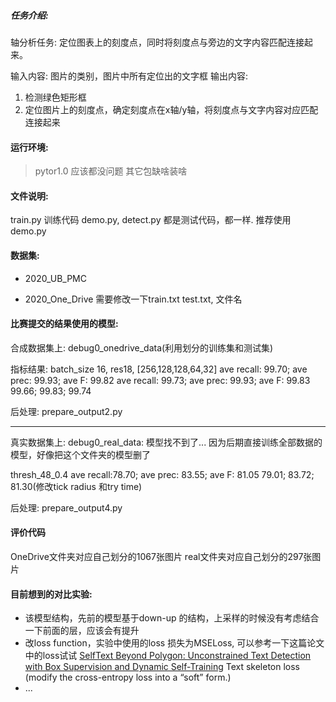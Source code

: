 
##### 任务介绍:
轴分析任务:
定位图表上的刻度点，同时将刻度点与旁边的文字内容匹配连接起来。

输入内容:
图片的类别，图片中所有定位出的文字框
输出内容:
1. 检测绿色矩形框
2. 定位图片上的刻度点，确定刻度点在x轴/y轴，将刻度点与文字内容对应匹配连接起来

#### 运行环境:
>pytor1.0 应该都没问题
其它包缺啥装啥

#### 文件说明:
train.py 训练代码
demo.py, detect.py 都是测试代码，都一样. 推荐使用demo.py

#### 数据集:
- 2020_UB_PMC

- 2020_One_Drive
需要修改一下train.txt test.txt, 文件名

#### 比赛提交的结果使用的模型:
合成数据集上:
debug0_onedrive_data(利用划分的训练集和测试集)

指标结果:
    batch_size 16,  res18, [256,128,128,64,32]
ave recall: 99.70; ave prec: 99.93; ave F: 99.82
ave recall: 99.73; ave prec: 99.93; ave F: 99.83
            99.66;           99.83;        99.74

后处理: prepare_output2.py

---

真实数据集上:
debug0_real_data:
模型找不到了... 因为后期直接训练全部数据的模型，好像把这个文件夹的模型删了

thresh_48_0.4 ave recall:78.70; ave prec: 83.55; ave F: 81.05
                     79.01;           83.72;        81.30(修改tick radius 和try time)

后处理: prepare_output4.py


#### 评价代码
OneDrive文件夹对应自己划分的1067张图片
real文件夹对应自己划分的297张图片


#### 目前想到的对比实验:
- 该模型结构，先前的模型基于down-up 的结构，上采样的时候没有考虑结合一下前面的层，应该会有提升
- 改loss function，实验中使用的loss 损失为MSELoss, 可以参考一下这篇论文中的loss试试 [SelfText Beyond Polygon: Unconstrained Text Detection with Box Supervision and Dynamic Self-Training](https://arxiv.org/abs/2011.13307v2)
Text skeleton loss (modify the cross-entropy loss into a “soft” form.)
- ...